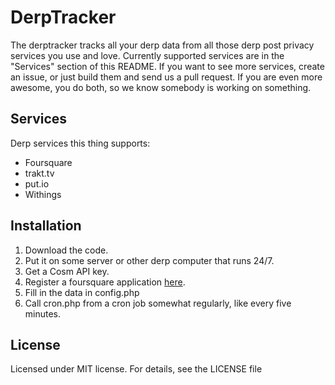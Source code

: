 # DerpTracker
The derptracker tracks all your derp data from all those derp post privacy services you use and love. Currently supported services are in the "Services" section of this README. If you want to see more services, create an issue, or just build them and send us a pull request. If you are even more awesome, you do both, so we know somebody is working on something.

## Services
Derp services this thing supports:
* Foursquare
* trakt.tv
* put.io
* Withings

## Installation
1. Download the code.
2. Put it on some server or other derp computer that runs 24/7.
3. Get a Cosm API key.
4. Register a foursquare application [here](https://foursquare.com/developers/apps).
5. Fill in the data in config.php
6. Call cron.php from a cron job somewhat regularly, like every five minutes.

## License
Licensed under MIT license. For details, see the LICENSE file
